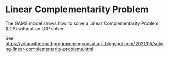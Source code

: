 # Linear Complementarity Problem

The GAMS model shows how to solve a Linear Complementarity Problem (LCP) without an LCP solver.

See:
https://yetanothermathprogrammingconsultant.blogspot.com/2021/05/solving-linear-complementarity-problems.html
